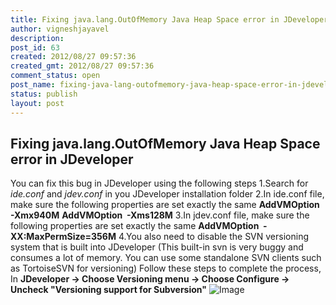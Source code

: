 ```yaml
---
title: Fixing java.lang.OutOfMemory Java Heap Space error in JDeveloper
author: vigneshjayavel
description: 
post_id: 63
created: 2012/08/27 09:57:36
created_gmt: 2012/08/27 09:57:36
comment_status: open
post_name: fixing-java-lang-outofmemory-java-heap-space-error-in-jdeveloper
status: publish
layout: post
---
```


## Fixing java.lang.OutOfMemory Java Heap Space error in JDeveloper

You can fix this bug in JDeveloper using the following steps 1.Search for _ide.conf_ and _jdev.conf_ in you JDeveloper installation folder 2.In ide.conf file, make sure the following properties are set exactly the same **AddVMOption  -Xmx940M** **AddVMOption  -Xms128M** 3.In jdev.conf file, make sure the following properties are set exactly the same **AddVMOption  -XX:MaxPermSize=356M** 4.You also need to disable the SVN versioning system that is built into JDeveloper (This built-in svn is very buggy and consumes a lot of memory. You can use some standalone SVN clients such as TortoiseSVN for versioning) Follow these steps to complete the process, In **JDeveloper -> Choose Versioning menu -> Choose Configure -> Uncheck "Versioning support for Subversion"** ![Image](http://vikkiandtheweb.files.wordpress.com/2012/08/capture.png?w=355)
